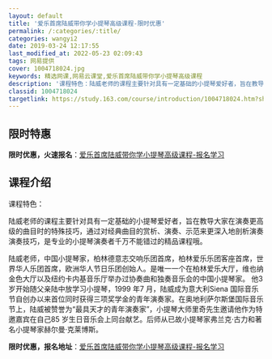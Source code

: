 ```yaml
---
layout: default
title: '爱乐首席陆威带你学小提琴高级课程-限时优惠'
permalink: /:categories/:title/
categories: wangyi2
date: 2019-03-24 12:17:55
last_modified_at: 2022-05-23 02:09:43
tags: 网易提供
cover: 1004718024.jpg
keywords: 精选网课,网易云课堂,爱乐首席陆威带你学小提琴高级课程
description: '课程特色：陆威老师的课程主要针对具有一定基础的小提琴爱好者，旨在教导大家在演奏更高级的曲目时的特殊技巧，通过对经典曲目的'
classid: 1004718024
targetlink: https://study.163.com/course/introduction/1004718024.htm?share=1&shareId=1025206652&utm_campaign=share&utm_medium=iphoneShare&utm_source=&utm_u=1025206652
---
```


## 限时特惠

**限时优惠，火速报名**：[爱乐首席陆威带你学小提琴高级课程-报名学习](https://study.163.com/course/introduction/1004718024.htm?share=1&shareId=1025206652&utm_campaign=share&utm_medium=iphoneShare&utm_source=&utm_u=1025206652)

## 课程介绍

课程特色：

陆威老师的课程主要针对具有一定基础的小提琴爱好者，旨在教导大家在演奏更高级的曲目时的特殊技巧，通过对经典曲目的赏析、演奏、示范来更深入地剖析演奏演奏技巧，是专业的小提琴演奏者千万不能错过的精品课程哦。

陆威老师，中国小提琴家，柏林德意志交响乐团首席，柏林爱乐乐团客座首席，世界华人乐团首席，欧洲华人节日乐团创始人。是唯一一个在柏林爱乐大厅，维也纳金色大厅以及纽约卡内基音乐厅举办过协奏曲和独奏音乐会的中国小提琴家。 他3岁开始随父亲陆中放学习小提琴，1999 年7 月，陆威成为意大利Siena 国际音乐节自创办以来首位同时获得三项奖学金的青年演奏家。在奥地利萨尔斯堡国际音乐节上，陆威被赞誉为“最具天才的青年演奏家”，小提琴大师里奇先生邀请他作为特邀嘉宾在自己85 岁生日音乐会上同台献艺。后师从已故小提琴家弗兰克·古力和著名小提琴家赫尔曼·克莱博斯。

**限时优惠，报名地址**：[爱乐首席陆威带你学小提琴高级课程-报名学习](https://study.163.com/course/introduction/1004718024.htm?share=1&shareId=1025206652&utm_campaign=share&utm_medium=iphoneShare&utm_source=&utm_u=1025206652)

